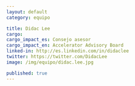 ```yaml
---
layout: default
category: equipo

title: Didac Lee
cargo:
cargo_impact_es: Consejo asesor
cargo_impact_en: Accelerator Advisory Board
linked-in: http://es.linkedin.com/in/didaclee
twitter: https://twitter.com/DidacLee
image: /img/equipo/didac.lee.jpg

published: true
---
```

